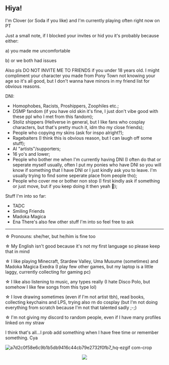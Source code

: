 ## Hiya!

I'm Clover (or Soda if you like) and I'm currently playing often right now on PT


Just a  small note, if I blocked your invites or hid you it's probably because either:

a) you made me uncomfortable

b) or we both had issues



Also pls DO NOT INVITE ME TO FRIENDS if you under 18 years old. I might compliment your character you made from Pony Town not knowing your age so it's all good, but I don't wanna have minors in my friend list for obvious reasons.


DNI:

- Homophobes, Racists, Proshippers, Zoophiles etc.;
- DSMP fandom (if you have old skin it's fine, I just don't vibe good with these ppl who I met from this fandom);
- Stoliz shippers (Hellverse in general, but I like fans who cosplay characters, but that's pretty much it, idm tho my close friends);
- People who copying my skins (ask for inspo alright?);
- Ragebaiters (I think this is obvious reason, but I can laugh off some stuff);
- AI "artists"/supporters;
- 16 yo's and lower;
- People who bother me when I'm currently having DNI (I often do that or seperate myself usually, often I put my ponies who have DNI so you will know if something that I have DNI or I just kindly ask you to leave. I'm usually trying to find some seperate place from people tho);
- People who cover me or bother non stop (I first kindly ask if something or just move, but if you keep doing it then yeah 🤷);



Stuff I'm into so far:

- TADC
- Smiling Friends
- Madoka Magica
- Ena
  There's also few other stuff I'm into so feel free to ask
 --------------------------------------------------------------------------------------------------------------------------------------------------------------------------

☆ Pronouns: she/her, but he/him is fine too

☆ My English isn't good because it's not my first language so please keep that in mind
 
☆ I like playing Minecraft, Stardew Valley, Uma Musume (sometimes) and Madoka Magica Exedra (I play few other games, but my laptop is a little laggy, currently collecting for gaming pc)
 
☆ I like also listening to music, any types really (I hate Disco Polo, but somehow I like few songs from this type lol)

☆ I love drawing sometimes (even if I'm not artist tbh), read books, collecting keychains and LPS, trying also rn do cosplay (but I'm not doing everything from scratch because I'm not that talented sadly ;-;)

☆ I'm not giving my discord to random people, even if I have many profiles linked on my straw


I think that's all...I prob add something when I have free time or remember something. Cya

![a7d2c0f58e6c9b1b5db9416c44cb79e2732f0fb7_hq-ezgif com-crop](https://github.com/user-attachments/assets/a15e8752-bd8d-4ca9-83b1-f3d4e1407f54)



<p align="center">
  <a href="https://github.com/kittinan/spotify-github-profile">
    <img src="https://spotify-github-profile.kittinanx.com/api/view?uid=31jqlz5qvba6u3jw25hxdp2afasq&cover_image=true&theme=default&show_offline=false&background_color=121212&interchange=false&profanity=false&bar_color=e12323">
  </a>
</p>

